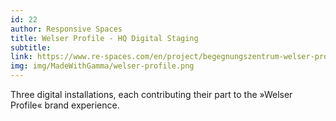```yaml
---
id: 22
author: Responsive Spaces
title: Welser Profile - HQ Digital Staging
subtitle:
link: https://www.re-spaces.com/en/project/begegnungszentrum-welser-profile
img: img/MadeWithGamma/welser-profile.png
---
```

Three digital installations, each contributing their part to the »Welser Profile« brand experience.
